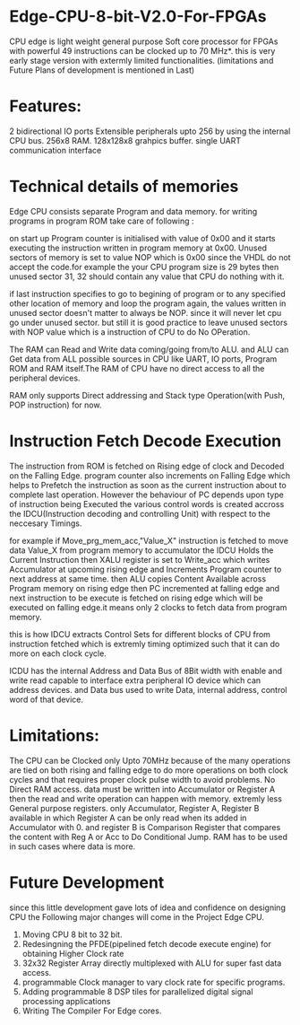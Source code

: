 # Edge-CPU-8-bit-V2.0-For-FPGAs
CPU edge is light weight general purpose Soft core processor for FPGAs with powerful 49 instructions can be clocked up to 70 MHz*. 
this is very early stage version with extermly limited functionalities. (limitations and Future Plans of development is mentioned in Last)
# Features:
2 bidirectional IO ports 
Extensible peripherals upto 256 by using the internal CPU bus.
256x8 RAM.
128x128x8 grahpics buffer.
single UART communication interface

# Technical details of memories
Edge CPU consists separate Program and data memory. for writing programs in program ROM take care of following :

on start up Program counter is initialised with value of 0x00 and it starts executing the instruction written in program memory at 0x00. Unused sectors of memory is set to value NOP which is 0x00 since the VHDL do not accept the code.for example the your CPU program size is 29 bytes then unused sector 31, 32 should contain any value that CPU do nothing with it.

if last instruction specifies to go to begining of program or to any specified other location of memory and loop the program again, the values written in unused sector doesn't matter to always be NOP. since it will never let cpu go under unused sector. but still it is good practice to leave unused sectors with NOP value which is a instruction of CPU to do No OPeration.

The RAM can Read and Write data coming/going from/to ALU. and ALU can Get data from ALL possible sources in CPU like UART, IO ports, Program ROM and RAM itself.The RAM of CPU have no direct access to all the peripheral devices.

RAM only supports Direct addressing and Stack type Operation(with Push, POP instruction) for now.

# Instruction Fetch Decode Execution 
The instruction from ROM is fetched on Rising edge of clock and Decoded on the Falling Edge. program counter also increments on Falling Edge which helps to Prefetch the instruction as soon as the current instruction about to complete last operation. However the behaviour of PC depends upon type of instruction being Executed the various control words is created accross the IDCU(Instruction decoding and controlling Unit) with respect to the neccesary Timings. 
 
for example if Move_prg_mem_acc,"Value_X" instruction is fetched to move data Value_X from program memory to accumulator the IDCU Holds the Current Instruction then XALU register is set to Write_acc which writes Accumulator at upcoming rising edge and Increments Program counter to next address at same time. then ALU copies Content Available across Program memory on rising edge then PC incremented at falling edge and next instruction to be execute is fetched on rising edge which will be executed on falling edge.it means only 2 clocks to fetch data from program memory.

this is how IDCU extracts Control Sets for different blocks of CPU from instruction fetched which is extremly timing optimized such that it can do more on each clock cycle.

ICDU has the internal Address and Data Bus of 8Bit width with enable and write read capable to interface extra peripheral IO device which can address devices. and Data bus used to  write Data, internal address, control word of that device.

# Limitations:
The CPU can be Clocked only Upto 70MHz because of the many operations are tied on both rising and falling edge to do more operations on both clock cycles and that requires proper clock pulse width to avoid problems.
No Direct RAM access. data must be written into Accumulator or Register A then the read and write operation can happen with memory.
extremly less General purpose registers. only Accumulator, Register A, Register B available in which Register A can be only read when its added in Accumulator with 0. and register B is Comparison Register that compares the content with Reg A or Acc to Do Conditional Jump. RAM has to be used in such cases where data is more.

# Future Development
since this little development gave lots of idea and confidence on designing CPU the Following major changes will come in the Project Edge CPU.
 1. Moving CPU 8 bit to 32 bit.
 2. Redesingning the PFDE(pipelined fetch decode execute engine)  for obtaining Higher Clock rate
 3. 32x32 Register Array directly multiplexed with ALU for super fast data access.
 4. programmable Clock manager to vary clock rate for specific programs.
 6. Adding programmable 8 DSP tiles for parallelized digital signal processing applications
 5. Writing The Compiler For Edge cores.
